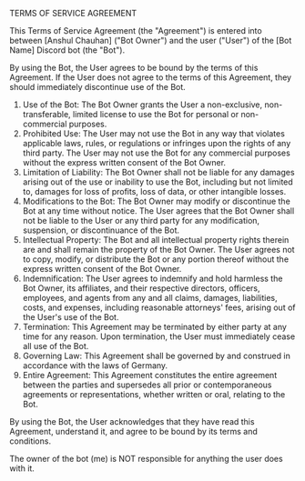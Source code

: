 
TERMS OF SERVICE AGREEMENT

This Terms of Service Agreement (the "Agreement") is entered into between [Anshul Chauhan] ("Bot Owner") and the user ("User") of the [Bot Name] Discord bot (the "Bot").

By using the Bot, the User agrees to be bound by the terms of this Agreement. If the User does not agree to the terms of this Agreement, they should immediately discontinue use of the Bot.

1. Use of the Bot: The Bot Owner grants the User a non-exclusive, non-transferable, limited license to use the Bot for personal or non-commercial purposes.
2. Prohibited Use: The User may not use the Bot in any way that violates applicable laws, rules, or regulations or infringes upon the rights of any third party. The User may not use the Bot for any commercial purposes without the express written consent of the Bot Owner.
3. Limitation of Liability: The Bot Owner shall not be liable for any damages arising out of the use or inability to use the Bot, including but not limited to, damages for loss of profits, loss of data, or other intangible losses.
4. Modifications to the Bot: The Bot Owner may modify or discontinue the Bot at any time without notice. The User agrees that the Bot Owner shall not be liable to the User or any third party for any modification, suspension, or discontinuance of the Bot.
5. Intellectual Property: The Bot and all intellectual property rights therein are and shall remain the property of the Bot Owner. The User agrees not to copy, modify, or distribute the Bot or any portion thereof without the express written consent of the Bot Owner.
6. Indemnification: The User agrees to indemnify and hold harmless the Bot Owner, its affiliates, and their respective directors, officers, employees, and agents from any and all claims, damages, liabilities, costs, and expenses, including reasonable attorneys' fees, arising out of the User's use of the Bot.
7. Termination: This Agreement may be terminated by either party at any time for any reason. Upon termination, the User must immediately cease all use of the Bot.
8. Governing Law: This Agreement shall be governed by and construed in accordance with the laws of Germany.
9. Entire Agreement: This Agreement constitutes the entire agreement between the parties and supersedes all prior or contemporaneous agreements or representations, whether written or oral, relating to the Bot.

By using the Bot, the User acknowledges that they have read this Agreement, understand it, and agree to be bound by its terms and conditions.

The owner of the bot (me) is NOT responsible for anything the user does with it.
